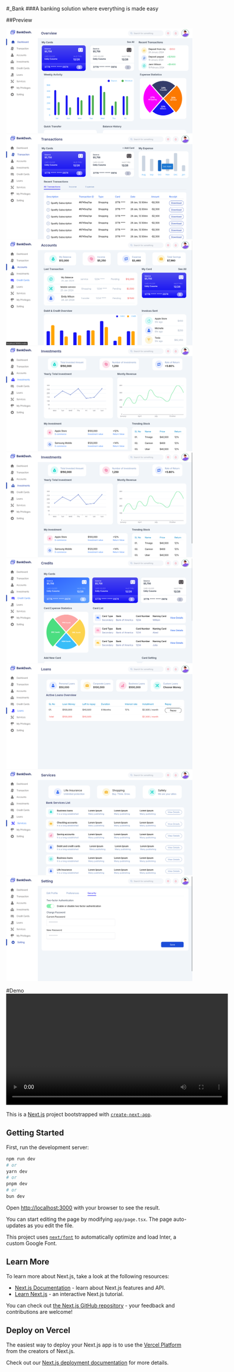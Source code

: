 #_Bank
###A banking solution where everything is made easy

##Preview

![alt text](_Bank%20images/1.png)
![alt text](_Bank%20images/2.png)
![alt text](_Bank%20images/3.png)
![alt text](_Bank%20images/4.png)
![alt text](_Bank%20images/5.png)
![alt text](_Bank%20images/6.png)
![alt text](_Bank%20images/7.png)
![alt text](_Bank%20images/8.png)
![alt text](_Bank%20images/9.png)

#Demo
<video src="_Bank%20images/vid.webm" controls width="600"></video>

This is a [Next.js](https://nextjs.org/) project bootstrapped with [`create-next-app`](https://github.com/vercel/next.js/tree/canary/packages/create-next-app).

## Getting Started

First, run the development server:

```bash
npm run dev
# or
yarn dev
# or
pnpm dev
# or
bun dev
```

Open [http://localhost:3000](http://localhost:3000) with your browser to see the result.

You can start editing the page by modifying `app/page.tsx`. The page auto-updates as you edit the file.

This project uses [`next/font`](https://nextjs.org/docs/basic-features/font-optimization) to automatically optimize and load Inter, a custom Google Font.

## Learn More

To learn more about Next.js, take a look at the following resources:

- [Next.js Documentation](https://nextjs.org/docs) - learn about Next.js features and API.
- [Learn Next.js](https://nextjs.org/learn) - an interactive Next.js tutorial.

You can check out [the Next.js GitHub repository](https://github.com/vercel/next.js/) - your feedback and contributions are welcome!

## Deploy on Vercel

The easiest way to deploy your Next.js app is to use the [Vercel Platform](https://vercel.com/new?utm_medium=default-template&filter=next.js&utm_source=create-next-app&utm_campaign=create-next-app-readme) from the creators of Next.js.

Check out our [Next.js deployment documentation](https://nextjs.org/docs/deployment) for more details.
